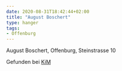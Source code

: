 ```yaml
---
date: 2020-08-31T18:42:44+02:00
title: "August Boschert"
type: hanger
tags:
- Offenburg
---
```

August Boschert, Offenburg, Steinstrasse 10

<div class="source">Gefunden bei <a href="https://www.neue-arbeit-brockensammlung.de/geschaefte/zweigstelle-kim/">KiM</a></div>
